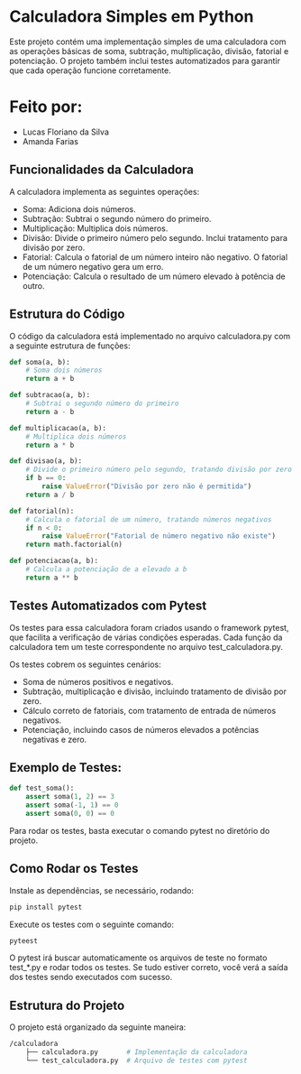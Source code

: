 # Calculadora Simples em Python

Este projeto contém uma implementação simples de uma calculadora com as operações básicas de soma, subtração, multiplicação, divisão, fatorial e potenciação. O projeto também inclui testes automatizados para garantir que cada operação funcione corretamente.
# Feito por:
- Lucas Floriano da Silva
- Amanda Farias

## Funcionalidades da Calculadora

A calculadora implementa as seguintes operações:

- Soma: Adiciona dois números.
- Subtração: Subtrai o segundo número do primeiro.
- Multiplicação: Multiplica dois números.
- Divisão: Divide o primeiro número pelo segundo. Inclui tratamento para divisão por zero.
- Fatorial: Calcula o fatorial de um número inteiro não negativo. O fatorial de um número negativo gera um erro.
- Potenciação: Calcula o resultado de um número elevado à potência de outro.

## Estrutura do Código

O código da calculadora está implementado no arquivo calculadora.py com a seguinte estrutura de funções:

```python
def soma(a, b):
    # Soma dois números
    return a + b

def subtracao(a, b):
    # Subtrai o segundo número do primeiro
    return a - b

def multiplicacao(a, b):
    # Multiplica dois números
    return a * b

def divisao(a, b):
    # Divide o primeiro número pelo segundo, tratando divisão por zero
    if b == 0:
        raise ValueError("Divisão por zero não é permitida")
    return a / b

def fatorial(n):
    # Calcula o fatorial de um número, tratando números negativos
    if n < 0:
        raise ValueError("Fatorial de número negativo não existe")
    return math.factorial(n)

def potenciacao(a, b):
    # Calcula a potenciação de a elevado a b
    return a ** b
```

## Testes Automatizados com Pytest

Os testes para essa calculadora foram criados usando o framework pytest, que facilita a verificação de várias condições esperadas. Cada função da calculadora tem um teste correspondente no arquivo test_calculadora.py.

Os testes cobrem os seguintes cenários:

- Soma de números positivos e negativos.
- Subtração, multiplicação e divisão, incluindo tratamento de divisão por zero.
- Cálculo correto de fatoriais, com tratamento de entrada de números negativos.
- Potenciação, incluindo casos de números elevados a potências negativas e zero.

## Exemplo de Testes:

```python
def test_soma():
    assert soma(1, 2) == 3
    assert soma(-1, 1) == 0
    assert soma(0, 0) == 0
```

Para rodar os testes, basta executar o comando pytest no diretório do projeto.

## Como Rodar os Testes

Instale as dependências, se necessário, rodando:

```bash
pip install pytest
```

Execute os testes com o seguinte comando:

```bash
pyteest
```

O pytest irá buscar automaticamente os arquivos de teste no formato test_*.py e rodar todos os testes. Se tudo estiver correto, você verá a saída dos testes sendo executados com sucesso.

## Estrutura do Projeto
O projeto está organizado da seguinte maneira:

```bash
/calculadora
    ├── calculadora.py       # Implementação da calculadora
    └── test_calculadora.py  # Arquivo de testes com pytest
```

